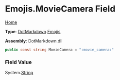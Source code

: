 # Emojis\.MovieCamera Field

[Home](../../../README.md)

**Type**: [DotMarkdown](../../README.md)\.[Emojis](../README.md)

**Assembly**: DotMarkdown\.dll

```csharp
public const string MovieCamera = ":movie_camera:"
```

### Field Value

System\.[String](https://docs.microsoft.com/en-us/dotnet/api/system.string)